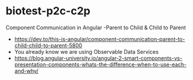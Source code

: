 # biotest-p2c-c2p
Component Communication in Angular -Parent to Child &amp; Child to Parent







- https://dev.to/this-is-angular/component-communication-parent-to-child-child-to-parent-5800
- You already know we are using Observable Data Services
- https://blog.angular-university.io/angular-2-smart-components-vs-presentation-components-whats-the-difference-when-to-use-each-and-why/
